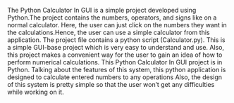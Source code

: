 The Python Calculator In GUI is a simple project developed using Python.The project contains the numbers, operators, and signs like on a normal calculator. Here, the user can just click on the numbers they want in the calculations.Hence, the user can use a simple calculator from this application.
The project file contains a python script (Calculator.py). This is a simple GUI-base project which is very easy to understand and use.
Also, this project makes a convenient way for the user to gain an idea of how to perform numerical calculations.
This Python Calculator In GUI project is in Python. Talking about the features of this system, this python application is designed to calculate entered numbers to any operations
Also, the design of this system is pretty simple so that the user won’t get any difficulties while working on it.
